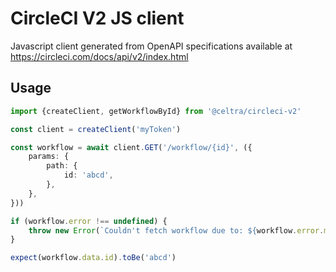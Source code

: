 # CircleCI V2 JS client

Javascript client generated from OpenAPI specifications available at https://circleci.com/docs/api/v2/index.html

## Usage

```typescript
import {createClient, getWorkflowById} from '@celtra/circleci-v2'

const client = createClient('myToken')

const workflow = await client.GET('/workflow/{id}', ({
    params: {
        path: {
            id: 'abcd',
        },
    },
}))

if (workflow.error !== undefined) {
    throw new Error(`Couldn't fetch workflow due to: ${workflow.error.message}`)
}

expect(workflow.data.id).toBe('abcd')
```
